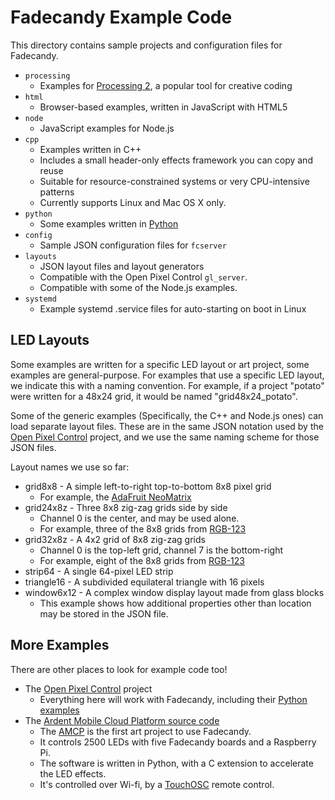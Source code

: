 Fadecandy Example Code
======================

This directory contains sample projects and configuration files for Fadecandy.

* `processing`
  * Examples for [Processing 2](http://processing.org/), a popular tool for creative coding
* `html`
  * Browser-based examples, written in JavaScript with HTML5
* `node`
  * JavaScript examples for Node.js
* `cpp`
  * Examples written in C++
  * Includes a small header-only effects framework you can copy and reuse
  * Suitable for resource-constrained systems or very CPU-intensive patterns
  * Currently supports Linux and Mac OS X only.
* `python`
  * Some examples written in [Python](http://python.org/)
* `config`
  * Sample JSON configuration files for `fcserver`
* `layouts`
  * JSON layout files and layout generators
  * Compatible with the Open Pixel Control `gl_server`.
  * Compatible with some of the Node.js examples.
* `systemd`
  * Example systemd .service files for auto-starting on boot in Linux

LED Layouts
-----------

Some examples are written for a specific LED layout or art project, some examples are general-purpose. For examples that use a specific LED layout, we indicate this with a naming convention. For example, if a project "potato" were written for a 48x24 grid, it would be named "grid48x24_potato".

Some of the generic examples (Specifically, the C++ and Node.js ones) can load separate layout files. These are in the same JSON notation used by the [Open Pixel Control](http://openpixelcontrol.org) project, and we use the same naming scheme for those JSON files.

Layout names we use so far:

* grid8x8 - A simple left-to-right top-to-bottom 8x8 pixel grid
  * For example, the [AdaFruit NeoMatrix](http://www.adafruit.com/products/1487)
* grid24x8z - Three 8x8 zig-zag grids side by side
  * Channel 0 is the center, and may be used alone.
  * For example, three of the 8x8 grids from [RGB-123](http://www.kickstarter.com/projects/311408456/rgb-123-led-matrices)
* grid32x8z - A 4x2 grid of 8x8 zig-zag grids
  * Channel 0 is the top-left grid, channel 7 is the bottom-right
  * For example, eight of the 8x8 grids from [RGB-123](http://www.kickstarter.com/projects/311408456/rgb-123-led-matrices)
* strip64 - A single 64-pixel LED strip
* triangle16 - A subdivided equilateral triangle with 16 pixels
* window6x12 - A complex window display layout made from glass blocks
  * This example shows how additional properties other than location may be stored in the JSON file.

More Examples
-------------

There are other places to look for example code too!

* The [Open Pixel Control](https://github.com/zestyping/openpixelcontrol) project
  * Everything here will work with Fadecandy, including their [Python examples](https://github.com/zestyping/openpixelcontrol/tree/master/python)
* The [Ardent Mobile Cloud Platform source code](https://github.com/ArdentHeavyIndustries/amcp-rpi)
  * The [AMCP](http://scanlime.org/2013/09/the-ardent-mobile-cloud-platform/) is the first art project to use Fadecandy.
  * It controls 2500 LEDs with five Fadecandy boards and a Raspberry Pi.
  * The software is written in Python, with a C extension to accelerate the LED effects.
  * It's controlled over Wi-fi, by a [TouchOSC](http://hexler.net/software/touchosc) remote control.
